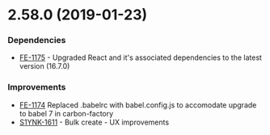 # 2.58.0 (2019-01-23)
### Dependencies
* [FE-1175](https://jira.sage.com/browse/FE-1175) - Upgraded React and it's associated dependencies to the latest version (16.7.0)

### Improvements
* [FE-1174](https://jira.sage.com/browse/FE-1174) Replaced .babelrc with babel.config.js to accomodate upgrade to babel 7 in carbon-factory
* [S1YNK-1611](https://jira.sage.com/browse/S1YNK-1611) - Bulk create - UX improvements


